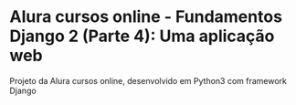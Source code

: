 # Alura cursos online - Fundamentos Django 2 (Parte 4): Uma aplicação web

Projeto da Alura cursos online, desenvolvido em Python3 com framework Django

